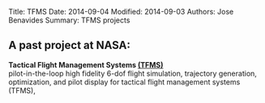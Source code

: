 Title: TFMS 
Date: 2014-09-04 
Modified: 2014-09-03 
Authors: Jose Benavides
Summary: TFMS projects 

## A past project at NASA:

**Tactical Flight Management Systems [(TFMS)]({static}/static/TFMSconcept.pdf)**  
pilot-in-the-loop high fidelity 6-dof flight simulation, trajectory generation, optimization, and pilot display for tactical flight management systems (TFMS),

